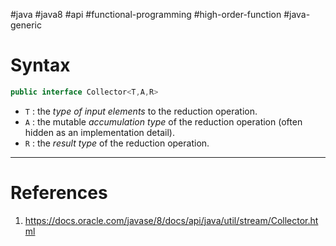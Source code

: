 #java #java8 #api #functional-programming #high-order-function #java-generic

# Syntax
```Java title='interface Collector syntax'
public interface Collector<T,A,R>
```
- `T` :  the *type of input elements* to the reduction operation.
- `A` : the mutable *accumulation type* of the reduction operation (often hidden as an implementation detail).
- `R` : the *result type* of the reduction operation.

---
# References
1. https://docs.oracle.com/javase/8/docs/api/java/util/stream/Collector.html